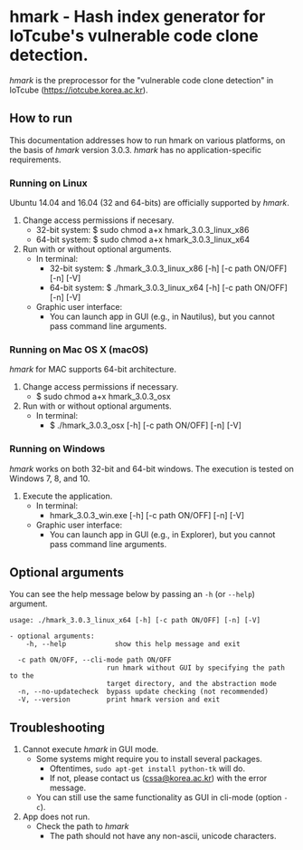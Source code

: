 # hmark - Hash index generator for IoTcube's vulnerable code clone detection.
*hmark* is the preprocessor for the "vulnerable code clone detection" 
in IoTcube (https://iotcube.korea.ac.kr). 

## How to run
This documentation addresses how to run hmark on various platforms,
on the basis of *hmark* version 3.0.3. 
*hmark* has no application-specific requirements.

### Running on Linux
Ubuntu 14.04 and 16.04 (32 and 64-bits) are officially supported by *hmark*.
1. Change access permissions if necesary.
    - 32-bit system: $ sudo chmod a+x hmark_3.0.3_linux_x86
    - 64-bit system: $ sudo chmod a+x hmark_3.0.3_linux_x64
2. Run with or without optional arguments.
    - In terminal:
        - 32-bit system: $ ./hmark_3.0.3_linux_x86 [-h] [-c path ON/OFF] [-n] [-V]
        - 64-bit system: $ ./hmark_3.0.3_linux_x64 [-h] [-c path ON/OFF] [-n] [-V]
    - Graphic user interface:
        - You can launch app in GUI (e.g., in Nautilus), 
          but you cannot pass command line arguments.

### Running on Mac OS X (macOS)
*hmark* for MAC supports 64-bit architecture.
1. Change access permissions if necessary.
    - $ sudo chmod a+x hmark_3.0.3_osx
2. Run with or without optional arguments.
    - In terminal:
        - $ ./hmark_3.0.3_osx [-h] [-c path ON/OFF] [-n] [-V]

### Running on Windows
*hmark* works on both 32-bit and 64-bit windows.
The execution is tested on Windows 7, 8, and 10.
1. Execute the application.
    - In terminal:
        - hmark_3.0.3_win.exe [-h] [-c path ON/OFF] [-n] [-V]
    - Graphic user interface:
        - You can launch app in GUI (e.g., in Explorer),
          but you cannot pass command line arguments.

## Optional arguments
You can see the help message below by passing an `-h` (or `--help`) argument.
```
usage: ./hmark_3.0.3_linux_x64 [-h] [-c path ON/OFF] [-n] [-V]

- optional arguments:
    -h, --help            show this help message and exit
    
  -c path ON/OFF, --cli-mode path ON/OFF
                        run hmark without GUI by specifying the path to the
                        target directory, and the abstraction mode
  -n, --no-updatecheck  bypass update checking (not recommended)
  -V, --version         print hmark version and exit
```

## Troubleshooting
1. Cannot execute *hmark* in GUI mode.
    - Some systems might require you to install several packages.
        - Oftentimes, `sudo apt-get install python-tk` will do.
        - If not, please contact us (cssa@korea.ac.kr) with the error message.
    - You can still use the same functionality as GUI in cli-mode (option `-c`).
2. App does not run.
    - Check the path to *hmark*
        - The path should not have any non-ascii, unicode characters.